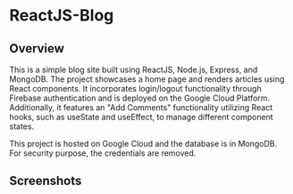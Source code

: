 # ReactJS-Blog

## Overview

This is a simple blog site built using ReactJS, Node.js, Express, and MongoDB. The project showcases a home page and renders articles using React components. It incorporates login/logout functionality through Firebase authentication and is deployed on the Google Cloud Platform. Additionally, it features an "Add Comments" functionality utilizing React hooks, such as useState and useEffect, to manage different component states.

This project is hosted on Google Cloud and the database is in MongoDB. For security purpose, the credentials are removed.

## Screenshots

